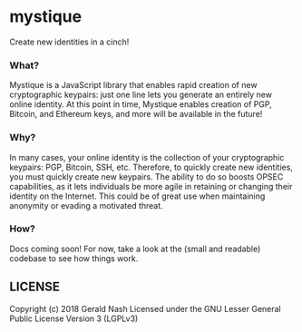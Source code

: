 # mystique
Create new identities in a cinch!

### What?
Mystique is a JavaScript library that enables rapid creation of new cryptographic keypairs: just one line lets you generate an entirely new online identity. At this point in time, Mystique enables creation of PGP, Bitcoin, and Ethereum keys, and more will be available in the future!  

### Why?
In many cases, your online identity is the collection of your cryptographic keypairs: PGP, Bitcoin, SSH, etc. Therefore, to quickly create new identities, you must quickly create new keypairs. The ability to do so boosts OPSEC capabilities, as it lets individuals be more agile in retaining or changing their identity on the Internet. This could be of great use when maintaining anonymity or evading a motivated threat.  

### How?
Docs coming soon! For now, take a look at the (small and readable) codebase to see how things work.

## LICENSE
Copyright (c) 2018 Gerald Nash
Licensed under the GNU Lesser General Public License Version 3 (LGPLv3)
